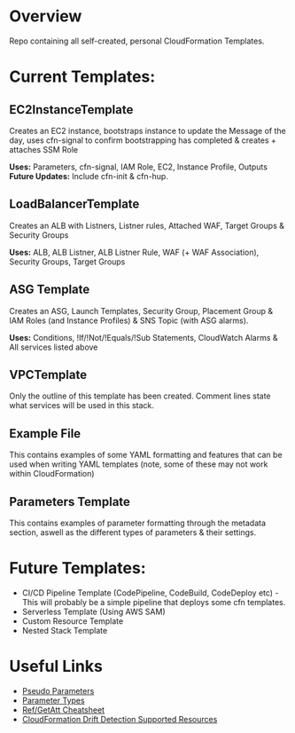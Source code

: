# Overview
Repo containing all self-created, personal CloudFormation Templates.

# Current Templates:
## EC2InstanceTemplate
Creates an EC2 instance, bootstraps instance to update the Message of the day, uses cfn-signal to confirm bootstrapping has completed & creates + attaches SSM Role

**Uses:** Parameters, cfn-signal, IAM Role, EC2, Instance Profile, Outputs <br />
**Future Updates:** Include cfn-init & cfn-hup.


## LoadBalancerTemplate
Creates an ALB with Listners, Listner rules, Attached WAF, Target Groups & Security Groups

**Uses:** ALB, ALB Listner, ALB Listner Rule, WAF (+ WAF Association), Security Groups, Target Groups <br />

## ASG Template
Creates an ASG, Launch Templates, Security Group, Placement Group & IAM Roles (and Instance Profiles) & SNS Topic (with ASG alarms).

**Uses:** Conditions, !If/!Not/!Equals/!Sub Statements, CloudWatch Alarms & All services listed above


## VPCTemplate
Only the outline of this template has been created. Comment lines state what services will be used in this stack.

## Example File
This contains examples of some YAML formatting and features that can be used when writing YAML templates (note, some of these may not work within CloudFormation)

## Parameters Template
This contains examples of parameter formatting through the metadata section, aswell as the different types of parameters & their settings.


# Future Templates:
- CI/CD Pipeline Template (CodePipeline, CodeBuild, CodeDeploy etc) - This will probably be a simple pipeline that deploys some cfn templates.
- Serverless Template (Using AWS SAM)
- Custom Resource Template
- Nested Stack Template

# Useful Links
- [Pseudo Parameters](https://docs.aws.amazon.com/AWSCloudFormation/latest/UserGuide/pseudo-parameter-reference.html)
- [Parameter Types](https://docs.aws.amazon.com/AWSCloudFormation/latest/UserGuide/parameters-section-structure.html)
- [Ref/GetAtt Cheatsheet](https://theburningmonk.com/cloudformation-ref-and-getatt-cheatsheet/)
- [CloudFormation Drift Detection Supported Resources](https://docs.aws.amazon.com/AWSCloudFormation/latest/UserGuide/resource-import-supported-resources.html)